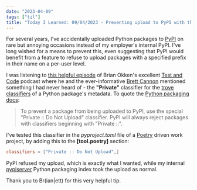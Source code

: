 ```yaml
---
date: "2023-04-09"
tags: ["til"]
title: "Today I Learned: 09/04/2023 - Preventing upload to PyPI with the \"Private\" trove classifier"
---
```


For several years, I've accidentally uploaded Python packages to [PyPI](https://pypi.org/) on rare but annoying occasions instead of my employer's internal PyPI. I've long wished for a means to prevent this, even suggesting that PyPI would benefit from a feature to refuse to upload packages with a specified prefix in their name on a per-user level.

I was listening to [this helpful episode](https://testandcode.com/197) of Brian Okken's excellent [Test and Code](https://testandcode.com/) podcast where he and the ever-informative [Brett Cannon](https://snarky.ca/) mentioned something I had never heard of - the **"Private"** classifier for the [trove classifiers](https://pypi.org/classifiers/) of a Python package's metadata. To quote the [Python packaging docs](https://packaging.python.org/en/latest/tutorials/packaging-projects/#configuring-metadata): 

> To prevent a package from being uploaded to PyPI, use the special "Private :: Do Not Upload" classifier. PyPI will always reject packages with classifiers beginning with "Private ::".

I've tested this classifier in the *pyproject.toml* file of a [Poetry](https://python-poetry.org/) driven work project, by adding this to the **[tool.poetry]** section:

```toml
classifiers = ["Private :: Do Not Upload",]
```

PyPI refused my upload, which is exactly what I wanted, while my internal [pypiserver](https://github.com/pypiserver/pypiserver) Python packaging index took the upload as normal.

Thank you to Br(ian|ett) for this very helpful tip.
